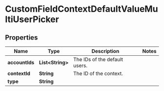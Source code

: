 # CustomFieldContextDefaultValueMultiUserPicker

## Properties
Name | Type | Description | Notes
------------ | ------------- | ------------- | -------------
**accountIds** | **List&lt;String&gt;** | The IDs of the default users. | 
**contextId** | **String** | The ID of the context. | 
**type** | **String** |  | 
